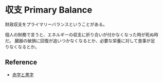 # 収支 Primary Balance

財政収支をプライマリーバランスということがある。

個人の財務で言うと、エネルギーの収支に折り合いが付かなくなった時が死ぬ時だ。
臓器の破損に回復が追いつかなくなるとか、必要な栄養に対して食事が足りなくなるとか。

## Reference

- [赤字と黒字](./赤字と黒字.md)
